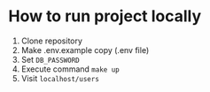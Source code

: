 # How to run project locally

1. Clone repository
2. Make .env.example copy (.env file)
3. Set `DB_PASSWORD`
4. Execute command `make up`
5. Visit `localhost/users`
